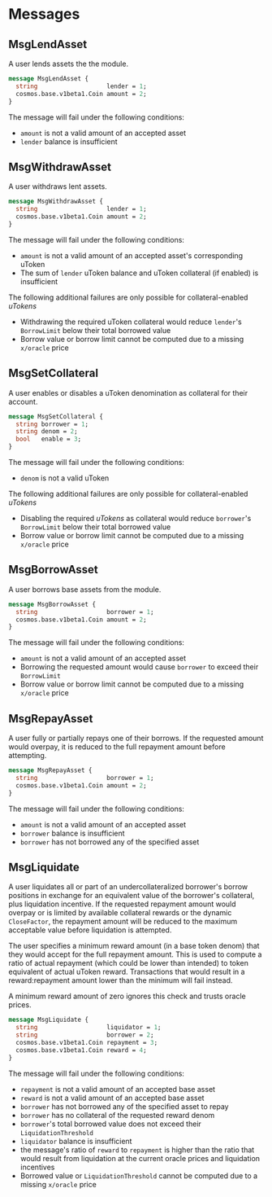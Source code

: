 # Messages

## MsgLendAsset

A user lends assets the the module.

```protobuf
message MsgLendAsset {
  string                   lender = 1;
  cosmos.base.v1beta1.Coin amount = 2;
}
```

The message will fail under the following conditions:
- `amount` is not a valid amount of an accepted asset
- `lender` balance is insufficient

## MsgWithdrawAsset

A user withdraws lent assets.

```protobuf
message MsgWithdrawAsset {
  string                   lender = 1;
  cosmos.base.v1beta1.Coin amount = 2;
}
```

The message will fail under the following conditions:
- `amount` is not a valid amount of an accepted asset's corresponding uToken
- The sum of `lender` uToken balance and uToken collateral (if enabled) is insufficient

The following additional failures are only possible for collateral-enabled _uTokens_
- Withdrawing the required uToken collateral would reduce `lender`'s `BorrowLimit` below their total borrowed value
- Borrow value or borrow limit cannot be computed due to a missing `x/oracle` price

## MsgSetCollateral

A user enables or disables a uToken denomination as collateral for their account.

```protobuf
message MsgSetCollateral {
  string borrower = 1;
  string denom = 2;
  bool   enable = 3;
}
```

The message will fail under the following conditions:
- `denom` is not a valid uToken

The following additional failures are only possible for collateral-enabled _uTokens_
- Disabling the required _uTokens_ as collateral would reduce `borrower`'s `BorrowLimit` below their total borrowed value
- Borrow value or borrow limit cannot be computed due to a missing `x/oracle` price

## MsgBorrowAsset

A user borrows base assets from the module.

```protobuf
message MsgBorrowAsset {
  string                   borrower = 1;
  cosmos.base.v1beta1.Coin amount = 2;
}
```

The message will fail under the following conditions:
- `amount` is not a valid amount of an accepted asset
- Borrowing the requested amount would cause `borrower` to exceed their `BorrowLimit`
- Borrow value or borrow limit cannot be computed due to a missing `x/oracle` price

## MsgRepayAsset

A user fully or partially repays one of their borrows. If the requested amount would overpay, it is reduced to the full repayment amount before attempting.

```protobuf
message MsgRepayAsset {
  string                   borrower = 1;
  cosmos.base.v1beta1.Coin amount = 2;
}
```

The message will fail under the following conditions:
- `amount` is not a valid amount of an accepted asset
- `borrower` balance is insufficient
- `borrower` has not borrowed any of the specified asset

## MsgLiquidate

A user liquidates all or part of an undercollateralized borrower's borrow positions in exchange for an equivalent value of the borrower's collateral, plus liquidation incentive. If the requested repayment amount would overpay or is limited by available collateral rewards or the dynamic `CloseFactor`, the repayment amount will be reduced to the maximum acceptable value before liquidation is attempted.

The user specifies a minimum reward amount (in a base token denom) that they would accept for the full repayment amount. This is used to compute a ratio of actual repayment (which could be lower than intended) to token equivalent of actual uToken reward. Transactions that would result in a reward:repayment amount lower than the minimum will fail instead.

A minimum reward amount of zero ignores this check and trusts oracle prices.

```protobuf
message MsgLiquidate {
  string                   liquidator = 1;
  string                   borrower = 2;
  cosmos.base.v1beta1.Coin repayment = 3;
  cosmos.base.v1beta1.Coin reward = 4;
}
```

The message will fail under the following conditions:
- `repayment` is not a valid amount of an accepted base asset
- `reward` is not a valid amount of an accepted base asset
- `borrower` has not borrowed any of the specified asset to repay
- `borrower` has no collateral of the requested reward denom
- `borrower`'s total borrowed value does not exceed their `LiquidationThreshold`
- `liquidator` balance is insufficient
- the message's ratio of `reward` to `repayment` is higher than the ratio that would result from liquidation at the current oracle prices and liquidation incentives
- Borrowed value or `LiquidationThreshold` cannot be computed due to a missing `x/oracle` price
